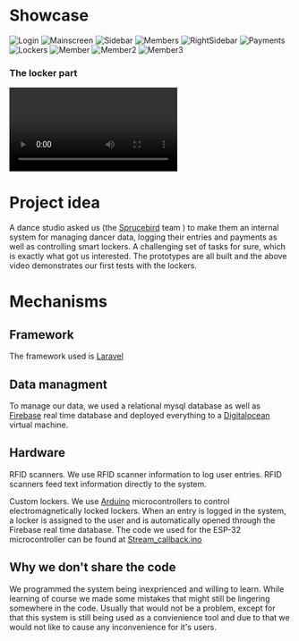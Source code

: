 # Showcase
![Login](./1.png)
![Mainscreen](./2.png)
![Sidebar](./3.png)
![Members](./4.png)
![RightSidebar](./5.png)
![Payments](./6.png)
![Lockers](./7.png)
![Member](./8.png)
![Member2](./9.png)
![Member3](./10.png)

### The locker part
![Lockers](./LockerDemo.mp4)

# Project idea
A dance studio asked us (the [Sprucebird](https://github.com/sprucebird) team ) to make them an internal system for managing dancer data, logging their entries and payments as well as controlling smart lockers. A challenging set of tasks for sure, which is exactly what got us interested. The prototypes are all built and the above video demonstrates our first tests with the lockers. 

# Mechanisms
## Framework
The framework used is [Laravel](https://laravel.com/)

## Data managment
To manage our data, we used a relational mysql database as well as [Firebase](https://firebase.google.com/) real time database and deployed everything to a [Digitalocean](https://www.digitalocean.com/) virtual machine. 

## Hardware
RFID scanners. We use RFID scanner information to log user entries. RFID scanners feed text information directly to the system.

Custom lockers. We use [Arduino](https://www.arduino.cc/) microcontrollers to control electromagnetically locked lockers. When an entry is logged in the system, a locker is assigned to the user and is automatically opened through the Firebase real time database.
The code we used for the ESP-32 microcontroller can be found at [Stream_callback.ino](./Stream_callback.ino)

## Why we don't share the code
We programmed the system being inexprienced and willing to learn. While learning of course we made some mistakes that might still be lingering somewhere in the code. Usually that would not be a problem, except for that this system is still being used as a convienience tool and due to that we would not like to cause any inconvenience for it's users.
